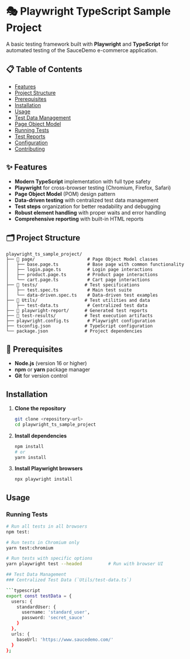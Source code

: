 # 🎭 Playwright TypeScript Sample Project

A basic testing framework built with **Playwright** and **TypeScript** for automated testing of the SauceDemo e-commerce application.

## 📋 Table of Contents

- [Features](#-features)
- [Project Structure](#-project-structure)
- [Prerequisites](#-prerequisites)
- [Installation](#-installation)
- [Usage](#-usage)
- [Test Data Management](#-test-data-management)
- [Page Object Model](#-page-object-model)
- [Running Tests](#-running-tests)
- [Test Reports](#-test-reports)
- [Configuration](#-configuration)
- [Contributing](#-contributing)

## ✨ Features

- **Modern TypeScript** implementation with full type safety
- **Playwright** for cross-browser testing (Chromium, Firefox, Safari)
- **Page Object Model** (POM) design pattern
- **Data-driven testing** with centralized test data management
- **Test steps** organization for better readability and debugging
- **Robust element handling** with proper waits and error handling
- **Comprehensive reporting** with built-in HTML reports

## 🗂️ Project Structure

```
playwright_ts_sample_project/
├── 📁 page/                    # Page Object Model classes
│   ├── base.page.ts           # Base page with common functionality
│   ├── login.page.ts          # Login page interactions
│   ├── product.page.ts        # Product page interactions
│   └── cart.page.ts           # Cart page interactions
├── 📁 tests/                  # Test specifications
│   ├── test.spec.ts           # Main test suite
│   └── data-driven.spec.ts    # Data-driven test examples
├── 📁 Utils/                  # Test utilities and data
│   ├── test-data.ts           # Centralized test data
├── 📁 playwright-report/      # Generated test reports
├── 📁 test-results/           # Test execution artifacts
├── playwright.config.ts       # Playwright configuration
├── tsconfig.json             # TypeScript configuration
└── package.json              # Project dependencies
```

## 🔧 Prerequisites

- **Node.js** (version 16 or higher)
- **npm** or **yarn** package manager
- **Git** for version control

## Installation

1. **Clone the repository**
   ```bash
   git clone <repository-url>
   cd playwright_ts_sample_project
   ```

2. **Install dependencies**
   ```bash
   npm install
   # or
   yarn install
   ```

3. **Install Playwright browsers**
   ```bash
   npx playwright install
   ```

## Usage

### Running Tests

```bash
# Run all tests in all browsers
npm test:

# Run tests in Chromium only
yarn test:chromium

# Run tests with specific options
yarn playwright test --headed          # Run with browser UI

## Test Data Management
### Centralized Test Data (`Utils/test-data.ts`)

```typescript
export const testData = {
  users: {
    standardUser: {
      username: 'standard_user',
      password: 'secret_sauce'
    }
  },
  urls: {
    baseUrl: 'https://www.saucedemo.com/'
  }
};
```

